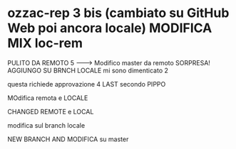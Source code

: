 # ozzac-rep 3 bis (cambiato su GitHub Web poi ancora locale) MODIFICA MIX loc-rem

PULITO DA REMOTO 5 ---> Modifico master da remoto  SORPRESA!
AGGIUNGO SU BRNCH LOCALE mi sono dimenticato 2

questa richiede approvazione 4 LAST secondo PIPPO

MOdifica remota e LOCALE

CHANGED REMOTE e LOCAL

modifica sul branch locale

NEW BRANCH  AND   MODIFICA su master